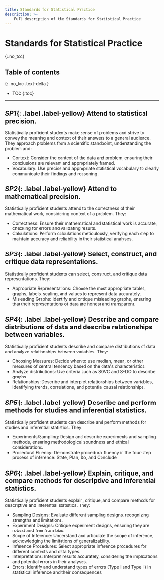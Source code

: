 ```yaml
---
title: Standards for Statistical Practice
description: >-
    Full description of the Standards for Statistical Practice
---
```


# Standards for Statistical Practice
{:.no_toc}

## Table of contents
{: .no_toc .text-delta }

- TOC
{:toc}

---

## ***SP1***{: .label .label-yellow} Attend to statistical precision.

Statistically proficient students make sense of problems and strive to convey the meaning and context of their answers to a general audience. They approach problems from a scientific standpoint, understanding the problem and:

- Context: Consider the context of the data and problem, ensuring their conclusions are relevant and appropriately framed.
- Vocabulary: Use precise and appropriate statistical vocabulary to clearly communicate their findings and reasoning.

## ***SP2***{: .label .label-yellow} Attend to mathematical precision.

Statistically proficient students attend to the correctness of their mathematical work, considering context of a problem. They:

- Correctness: Ensure their mathematical and statistical work is accurate, checking for errors and validating results.
- Calculations: Perform calculations meticulously, verifying each step to maintain accuracy and reliability in their statistical analyses.

## ***SP3***{: .label .label-yellow} Select, construct, and critique data representations.

Statistically proficient students can select, construct, and critique data representations. They:

- Appropriate Representations: Choose the most appropriate tables, graphs, labels, scaling, and values to represent data accurately.
- Misleading Graphs: Identify and critique misleading graphs, ensuring that their representations of data are honest and transparent.

## ***SP4***{: .label .label-yellow} Describe and compare distributions of data and describe relationships between variables.

Statistically proficient students describe and compare distributions of data and analyze relationships between variables. They:

- Choosing Measures: Decide when to use median, mean, or other measures of central tendency based on the data's characteristics.
- Analyze distributions: Use criteria such as SOVC and SFDO to describe graphs.
- Relationships: Describe and interpret relationships between variables, identifying trends, correlations, and potential causal relationships.

## ***SP5***{: .label .label-yellow} Describe and perform methods for studies and inferential statistics.

Statistically proficient students can describe and perform methods for studies and inferential statistics. They:

- Experiments/Sampling: Design and describe experiments and sampling methods, ensuring methodological soundness and ethical considerations.
- Procedural Fluency: Demonstrate procedural fluency in the four-step process of inference: State, Plan, Do, and Conclude


## ***SP6***{: .label .label-yellow} Explain, critique, and compare methods for descriptive and inferential statistics.

Statistically proficient students explain, critique, and compare methods for descriptive and inferential statistics. They:

- Sampling Designs: Evaluate different sampling designs, recognizing strengths and limitations.
- Experiment Designs: Critique experiment designs, ensuring they are robust and free from bias.
- Scope of Inference: Understand and articulate the scope of inference, acknowledging the limitations of generalizability.
- Inference Procedures: Select appropriate inference procedures for different contexts and data types.
- Interpretations: Interpret results accurately, considering the implications and potential errors in their analyses.
- Errors: Identify and understand types of errors (Type I and Type II) in statistical inference and their consequences.
